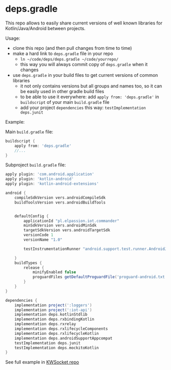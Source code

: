 # deps.gradle

This repo allows to easily share current versions of well known libraries for Kotlin/Java/Android between projects.

Usage:
- clone this repo (and then pull changes from time to time)
- make a hard link to `deps.gradle` file in your repo
    - `ln ~/code/deps/deps.gradle ~/code/yourrepo/`
    - this way you will always commit copy of `deps.gradle` when it changes
- use `deps.gradle` in your build files to get current versions of common libraries
    - it not only contains versions but all groups and names too, so it can be easily used in other gradle build files
    - to be able to use it everywhere: add `apply from: 'deps.gradle'` in `buildscript` of your main `build.gradle` file
    - add your project `dependencies` this way: `testImplementation deps.junit`
    
    
Example:

Main `build.gradle` file:
```groovy
buildscript {
    apply from: 'deps.gradle'
    //...
}

```

Subproject `build.gradle` file:
```groovy
apply plugin: 'com.android.application'
apply plugin: 'kotlin-android'
apply plugin: 'kotlin-android-extensions'

android {
    compileSdkVersion vers.androidCompileSdk
    buildToolsVersion vers.androidBuildTools


    defaultConfig {
        applicationId "pl.elpassion.iot.commander"
        minSdkVersion vers.androidMinSdk
        targetSdkVersion vers.androidTargetSdk
        versionCode 1
        versionName "1.0"

        testInstrumentationRunner "android.support.test.runner.AndroidJUnitRunner"

    }
    buildTypes {
        release {
            minifyEnabled false
            proguardFiles getDefaultProguardFile('proguard-android.txt'), 'proguard-rules.pro'
        }
    }
}

dependencies {
    implementation project(':loggers')
    implementation project(':iot-api')
    implementation deps.kotlinStdlib
    implementation deps.rxbindingKotlin
    implementation deps.rxrelay
    implementation deps.rxlifecycleComponents
    implementation deps.rxlifecycleKotlin
    implementation deps.androidSupportAppcompat
    testImplementation deps.junit
    testImplementation deps.mockitoKotlin
}
```
    
See full example in [KWSocket repo](https://github.com/langara/KWSocket)
